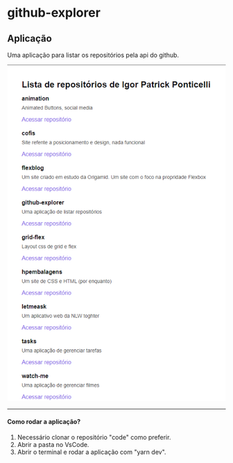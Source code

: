 # github-explorer

<h2>Aplicação</h2>
<p>Uma aplicação para listar os repositórios pela api do github.</p>
<img src="./public/images/github.png">

---

<h4>Como rodar a aplicação?</h4>
<ol>
  <li>Necessário clonar o repositório "code" como preferir.</li>
  <li>Abrir a pasta no VsCode.</li>
  <li>Abrir o terminal e rodar a aplicação com "yarn dev".</li>
</ol>